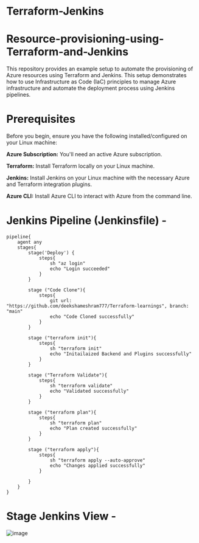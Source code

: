 # Terraform-Jenkins
# Resource-provisioning-using-Terraform-and-Jenkins
This repository provides an example setup to automate the provisioning of Azure resources using Terraform and Jenkins. This setup demonstrates how to use Infrastructure as Code (IaC) principles to manage Azure infrastructure and automate the deployment process using Jenkins pipelines.

# Prerequisites
Before you begin, ensure you have the following installed/configured on your Linux machine:

**Azure Subscription:** You'll need an active Azure subscription.

**Terraform:** Install Terraform locally on your Linux machine.

**Jenkins:** Install Jenkins on your Linux machine with the necessary Azure and Terraform integration plugins.

**Azure CLI:** Install Azure CLI to interact with Azure from the command line.

# Jenkins Pipeline (Jenkinsfile) -
```
pipeline{
    agent any
    stages{
        stage('Deploy') {
            steps{
                sh "az login"
                echo "Login succeeded"
            }
        }
        
        stage ("Code Clone"){
            steps{
                git url: "https://github.com/deekshameshram777/Terraform-learnings", branch: "main"
                echo "Code Cloned successfully"
            }
        }
        
        stage ("terraform init"){
            steps{
                sh "terraform init"
                echo "Initailaized Backend and Plugins successfully"
            }
        }
        
        stage ("Terraform Validate"){
            steps{
                sh "terraform validate"
                echo "Validated successfully"
            }
        }
        
        stage ("terraform plan"){
            steps{
                sh "terraform plan"
                echo "Plan created successfully"
            }
        }
        
        stage ("terraform apply"){
            steps{
                sh "terraform apply --auto-approve"
                echo "Changes applied successfully"
            }
                
        }
    }
}
```
# Stage Jenkins View -
![image](https://github.com/deekshameshram777/Terraform-Jenkins/assets/156531844/c28ee5e2-f664-4a28-adfa-f093608d7f33)


